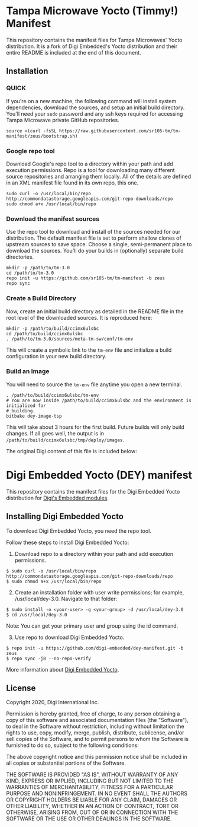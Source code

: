 # Tampa Microwave Yocto (Timmy!) Manifest

This repository contains the manifest files for Tampa Microwaves' Yocto distribution. It is a fork of Digi Embedded's Yocto distribution and their entire README is included at the end of this document.

## Installation

### QUICK

If you're on a new machine, the following command will install system dependencies, download the sources, and setup an initial build directory. You'll need your `sudo` password and any ssh keys required for accessing Tampa Microwave private GitHub repositories.

```shell
source <(curl -fsSL https://raw.githubusercontent.com/sr105-tm/tm-manifest/zeus/bootstrap.sh)
```

### Google repo tool

Download Google's repo tool to a directory within your path and add execution
permissions. Repo is a tool for downloading many different source repositories
and arranging them locally. All of the details are defined in an XML manifest
file found in its own repo, this one.

```shell
sudo curl -o /usr/local/bin/repo http://commondatastorage.googleapis.com/git-repo-downloads/repo
sudo chmod a+x /usr/local/bin/repo
```

### Download the manifest sources

Use the repo tool to download and install of the sources needed for our
distribution. The default manifest file is set to perform shallow clones of
upstream sources to save space. Choose a single, semi-permanent place to
download the sources. You'll do your builds in (optionally) separate build
directories.

```shell
mkdir -p /path/to/tm-3.0
cd /path/to/tm-3.0
repo init -u https://github.com/sr105-tm/tm-manifest -b zeus
repo sync
```

### Create a Build Directory

Now, create an initial build directory as detailed in the README file in the
root level of the downloaded sources. It is reproduced here:

```shell
mkdir -p /path/to/build/ccimx6ulsbc
cd /path/to/build/ccimx6ulsbc
. /path/to/tm-3.0/sources/meta-tm-sw/conf/tm-env
```

This will create a symbolic link to the `tm-env` file and initialize a build
configuration in your new build directory.

### Build an Image

You will need to source the `tm-env` file anytime you open a new terminal.

```shell
. /path/to/build/ccimx6ulsbc/tm-env
# You are now inside /path/to/build/ccimx6ulsbc and the environment is initialized for
# building.
bitbake dey-image-tsp
```

This will take about 3 hours for the first build. Future builds will only build
changes. If all goes well, the output is in `/path/to/build/ccimx6ulsbc/tmp/deploy/images`.

The original Digi content of this file is included below:

Digi Embedded Yocto (DEY) manifest
==================================

This repository contains the manifest files for the Digi Embedded Yocto
distribution for [Digi's Embedded modules](https://www.digi.com/products/embedded-systems).

Installing Digi Embedded Yocto
------------------------------

To download Digi Embedded Yocto, you need the repo tool.

Follow these steps to install Digi Embedded Yocto:

1. Download repo to a directory within your path and add execution permissions.

```
$ sudo curl -o /usr/local/bin/repo http://commondatastorage.googleapis.com/git-repo-downloads/repo
$ sudo chmod a+x /usr/local/bin/repo
```

2. Create an installation folder with user write permissions; for example, /usr/local/dey-3.0. Navigate to that folder:

```
$ sudo install -o <your-user> -g <your-group> -d /usr/local/dey-3.0
$ cd /usr/local/dey-3.0
```

Note: You can get your primary user and group using the id command.

3. Use repo to download Digi Embedded Yocto.

```
$ repo init -u https://github.com/digi-embedded/dey-manifest.git -b zeus
$ repo sync -j8 --no-repo-verify
```

More information about [Digi Embedded Yocto](https://github.com/digi-embedded/meta-digi).

License
-------
Copyright 2020, Digi International Inc.

Permission is hereby granted, free of charge, to any person obtaining a copy
of this software and associated documentation files (the "Software"), to deal
in the Software without restriction, including without limitation the rights
to use, copy, modify, merge, publish, distribute, sublicense, and/or sell
copies of the Software, and to permit persons to whom the Software is
furnished to do so, subject to the following conditions:

The above copyright notice and this permission notice shall be included in all
copies or substantial portions of the Software.

THE SOFTWARE IS PROVIDED "AS IS", WITHOUT WARRANTY OF ANY KIND, EXPRESS OR
IMPLIED, INCLUDING BUT NOT LIMITED TO THE WARRANTIES OF MERCHANTABILITY,
FITNESS FOR A PARTICULAR PURPOSE AND NONINFRINGEMENT. IN NO EVENT SHALL THE
AUTHORS OR COPYRIGHT HOLDERS BE LIABLE FOR ANY CLAIM, DAMAGES OR OTHER
LIABILITY, WHETHER IN AN ACTION OF CONTRACT, TORT OR OTHERWISE, ARISING FROM,
OUT OF OR IN CONNECTION WITH THE SOFTWARE OR THE USE OR OTHER DEALINGS IN THE
SOFTWARE.
